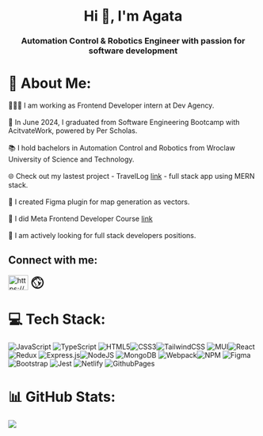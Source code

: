 <h1 align="center">Hi 👋, I'm Agata</h1>
<h3 align="center">Automation Control & Robotics Engineer with passion for software development</h3>

# 💫 About Me:
👩🏽‍💻 I am working as Frontend Developer intern at Dev Agency.<br><br>
🔭 In June 2024, I graduated from Software Engineering Bootcamp with AcitvateWork, powered by Per Scholas.<br><br>
📚 I hold bachelors in Automation Control and Robotics from Wroclaw University of Science and Technology.<br><br>
🌐 Check out my lastest project - TravelLog [link](https://github.com/Agata10/travel-log) - full stack app using MERN stack.<br><br>
🌱 I created Figma plugin for map generation as vectors.<br><br>
📖 I did Meta Frontend Developer Course [link](https://www.coursera.org/professional-certificates/meta-front-end-developer)<br><br>
👀 I am actively looking for full stack developers positions.
## Connect with me:
<p align="left">
<a href="https://www.linkedin.com/in/agatadeter/" target="blank"><img align="center" src="https://raw.githubusercontent.com/rahuldkjain/github-profile-readme-generator/master/src/images/icons/Social/linked-in-alt.svg" alt="https://www.linkedin.com/in/agatadeter/" height="30" width="40" /></a>
<a href="https://yourwebsite.com" target="_blank" style="text-decoration: none;">
  <svg
    xmlns="http://www.w3.org/2000/svg"
    viewBox="0 0 24 24"
    fill="currentColor"
    width="30"
    height="30"
    style="vertical-align: middle;"
  >
    <path d="M12 2C6.477 2 2 6.477 2 12s4.477 10 10 10 10-4.477 10-10S17.523 2 12 2zm0 2a8 8 0 018 8 8 8 0 01-8 8 8 8 0 01-8-8 8 8 0 018-8zm-1 1.5v1c-2.89.35-5 2.37-5.5 5h-1A7.003 7.003 0 0111 3.5zm2 0a7.003 7.003 0 014.5 3.5h-1c-.5-2.63-2.61-4.65-5.5-5v1zm-6.5 5.5h1c.38 1.85 1.55 3.34 3 4.3V16c-2.47-.88-4.3-3.16-4.5-5.5zm10.5 0h1c-.2 2.34-2.03 4.62-4.5 5.5v-1c1.45-.96 2.62-2.45 3-4.3zm-8.5 1.5v1c.38 2.85 1.93 5.17 3.5 6.5-2.02-.38-3.5-2.24-3.5-4.5zm5 0v1c-.38 2.85-1.93 5.17-3.5 6.5 2.02-.38 3.5-2.24 3.5-4.5zm2.5 4.5c-1.57-1.33-3.12-3.65-3.5-6.5v-1c2.02.38 3.5 2.24 3.5 4.5v3zm-5-6.5c-.38-2.85-1.93-5.17-3.5-6.5 2.02.38 3.5 2.24 3.5 4.5v2zm6.5-2.5c-.5-2.63-2.61-4.65-5.5-5v1c1.45.96 2.62 2.45 3 4.3h1.5zm-1.5-1c-.38-1.85-1.55-3.34-3-4.3V3c2.89.35 5 2.37 5.5 5h-1.5z"></path>
  </svg>
</a>


</p>


# 💻 Tech Stack:
![JavaScript](https://img.shields.io/badge/javascript-%23323330.svg?style=for-the-badge&logo=javascript&logoColor=%23F7DF1E) ![TypeScript](https://img.shields.io/badge/typescript-%23007ACC.svg?style=for-the-badge&logo=typescript&logoColor=white) ![HTML5](https://img.shields.io/badge/html5-%23E34F26.svg?style=for-the-badge&logo=html5&logoColor=white)![CSS3](https://img.shields.io/badge/css3-%231572B6.svg?style=for-the-badge&logo=css3&logoColor=white)![TailwindCSS](https://img.shields.io/badge/tailwindcss-%2338B2AC.svg?style=for-the-badge&logo=tailwind-css&logoColor=white) ![MUI](https://img.shields.io/badge/MUI-%230081CB.svg?style=for-the-badge&logo=mui&logoColor=white)![React](https://img.shields.io/badge/react-%2320232a.svg?style=for-the-badge&logo=react&logoColor=%2361DAFB) ![Redux](https://img.shields.io/badge/redux-%23593d88.svg?style=for-the-badge&logo=redux&logoColor=white) ![Express.js](https://img.shields.io/badge/express.js-%23404d59.svg?style=for-the-badge&logo=express&logoColor=%2361DAFB)![NodeJS](https://img.shields.io/badge/node.js-6DA55F?style=for-the-badge&logo=node.js&logoColor=white) ![MongoDB](https://img.shields.io/badge/MongoDB-%234ea94b.svg?style=for-the-badge&logo=mongodb&logoColor=white) ![Webpack](https://img.shields.io/badge/webpack-%238DD6F9.svg?style=for-the-badge&logo=webpack&logoColor=black)![NPM](https://img.shields.io/badge/NPM-%23CB3837.svg?style=for-the-badge&logo=npm&logoColor=white)  ![Figma](https://img.shields.io/badge/figma-%23F24E1E.svg?style=for-the-badge&logo=figma&logoColor=white) ![Bootstrap](https://img.shields.io/badge/bootstrap-%238511FA.svg?style=for-the-badge&logo=bootstrap&logoColor=white) ![Jest](https://img.shields.io/badge/-jest-%23C21325?style=for-the-badge&logo=jest&logoColor=white)
![Netlify](https://img.shields.io/badge/netlify-%23000000.svg?style=for-the-badge&logo=netlify&logoColor=#00C7B7) ![GithubPages](https://img.shields.io/badge/github%20pages-121013?style=for-the-badge&logo=github&logoColor=white)
# 📊 GitHub Stats:
![](https://github-readme-stats.vercel.app/api/top-langs/?username=Agata10&theme=gotham&hide_border=false&include_all_commits=false&count_private=false&layout=compact)

